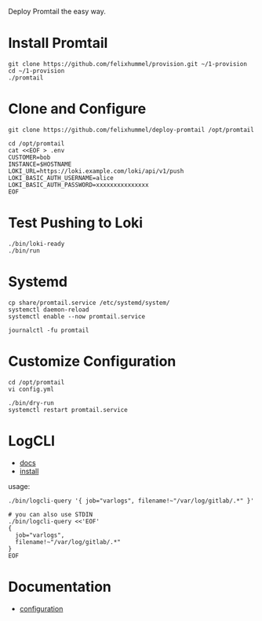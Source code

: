 Deploy Promtail the easy way.


# Install Promtail
```
git clone https://github.com/felixhummel/provision.git ~/1-provision
cd ~/1-provision
./promtail
```


# Clone and Configure
```
git clone https://github.com/felixhummel/deploy-promtail /opt/promtail

cd /opt/promtail
cat <<EOF > .env
CUSTOMER=bob
INSTANCE=$HOSTNAME
LOKI_URL=https://loki.example.com/loki/api/v1/push
LOKI_BASIC_AUTH_USERNAME=alice
LOKI_BASIC_AUTH_PASSWORD=xxxxxxxxxxxxxxx
EOF
```


# Test Pushing to Loki
```
./bin/loki-ready
./bin/run
```


# Systemd
```
cp share/promtail.service /etc/systemd/system/
systemctl daemon-reload
systemctl enable --now promtail.service

journalctl -fu promtail
```


# Customize Configuration
```
cd /opt/promtail
vi config.yml

./bin/dry-run
systemctl restart promtail.service
```


# LogCLI
- [docs](https://grafana.com/docs/loki/latest/tools/logcli/)
- [install](https://github.com/felixhummel/provision/blob/main/logcli)

usage:
```
./bin/logcli-query '{ job="varlogs", filename!~"/var/log/gitlab/.*" }'

# you can also use STDIN
./bin/logcli-query <<'EOF'
{
  job="varlogs",
  filename!~"/var/log/gitlab/.*"
}
EOF
```


# Documentation
- [configuration](https://grafana.com/docs/loki/latest/clients/promtail/configuration/)
